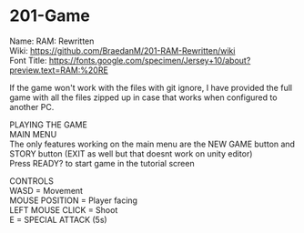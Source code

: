 # 201-Game
Name: RAM: Rewritten  
Wiki: https://github.com/BraedanM/201-RAM-Rewritten/wiki  
Font Title: https://fonts.google.com/specimen/Jersey+10/about?preview.text=RAM:%20RE 

If the game won't work with the files with git ignore, I have provided the full game with all the files zipped up in case that works when configured to another PC.  

PLAYING THE GAME  
MAIN MENU  
The only features working on the main menu are the NEW GAME button and STORY button (EXIT as well but that doesnt work on unity editor)  
Press READY? to start game in the tutorial screen  

CONTROLS  
WASD = Movement  
MOUSE POSITION = Player facing  
LEFT MOUSE CLICK = Shoot  
E = SPECIAL ATTACK (5s)  
